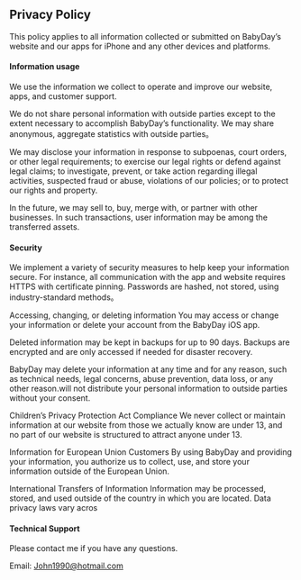 ## Privacy Policy
This policy applies to all information collected or submitted on BabyDay’s website and our apps for iPhone and any other devices and platforms.

#### Information usage
We use the information we collect to operate and improve our website, apps, and customer support.

We do not share personal information with outside parties except to the extent necessary to accomplish BabyDay’s functionality. We may share anonymous, aggregate statistics with outside parties。

We may disclose your information in response to subpoenas, court orders, or other legal requirements; to exercise our legal rights or defend against legal claims; to investigate, prevent, or take action regarding illegal activities, suspected fraud or abuse, violations of our policies; or to protect our rights and property.

In the future, we may sell to, buy, merge with, or partner with other businesses. In such transactions, user information may be among the transferred assets.

#### Security
We implement a variety of security measures to help keep your information secure. For instance, all communication with the app and website requires HTTPS with certificate pinning. Passwords are hashed, not stored, using industry-standard methods。

Accessing, changing, or deleting information
You may access or change your information or delete your account from the BabyDay iOS app.

Deleted information may be kept in backups for up to 90 days. Backups are encrypted and are only accessed if needed for disaster recovery.

BabyDay may delete your information at any time and for any reason, such as technical needs, legal concerns, abuse prevention, data loss, or any other reason.will not distribute your personal information to outside parties without your consent.

Children’s Privacy Protection Act Compliance
We never collect or maintain information at our website from those we actually know are under 13, and no part of our website is structured to attract anyone under 13.

Information for European Union Customers
By using BabyDay and providing your information, you authorize us to collect, use, and store your information outside of the European Union.

International Transfers of Information
Information may be processed, stored, and used outside of the country in which you are located. Data privacy laws vary acros

#### Technical Support
Please contact me if you have any questions.

Email: John1990@hotmail.com
